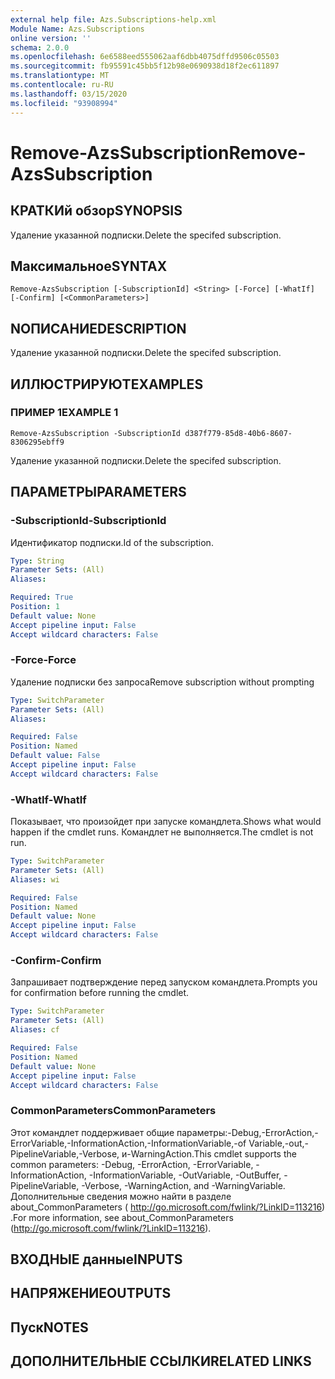 ```yaml
---
external help file: Azs.Subscriptions-help.xml
Module Name: Azs.Subscriptions
online version: ''
schema: 2.0.0
ms.openlocfilehash: 6e6588eed555062aaf6dbb4075dffd9506c05503
ms.sourcegitcommit: fb95591c45bb5f12b98e0690938d18f2ec611897
ms.translationtype: MT
ms.contentlocale: ru-RU
ms.lasthandoff: 03/15/2020
ms.locfileid: "93908994"
---
```

# <span data-ttu-id="ed68b-101">Remove-AzsSubscription</span><span class="sxs-lookup"><span data-stu-id="ed68b-101">Remove-AzsSubscription</span></span>

## <span data-ttu-id="ed68b-102">КРАТКИй обзор</span><span class="sxs-lookup"><span data-stu-id="ed68b-102">SYNOPSIS</span></span>
<span data-ttu-id="ed68b-103">Удаление указанной подписки.</span><span class="sxs-lookup"><span data-stu-id="ed68b-103">Delete the specifed subscription.</span></span>

## <span data-ttu-id="ed68b-104">Максимальное</span><span class="sxs-lookup"><span data-stu-id="ed68b-104">SYNTAX</span></span>

```
Remove-AzsSubscription [-SubscriptionId] <String> [-Force] [-WhatIf] [-Confirm] [<CommonParameters>]
```

## <span data-ttu-id="ed68b-105">NОПИСАНИЕ</span><span class="sxs-lookup"><span data-stu-id="ed68b-105">DESCRIPTION</span></span>
<span data-ttu-id="ed68b-106">Удаление указанной подписки.</span><span class="sxs-lookup"><span data-stu-id="ed68b-106">Delete the specifed subscription.</span></span>

## <span data-ttu-id="ed68b-107">ИЛЛЮСТРИРУЮТ</span><span class="sxs-lookup"><span data-stu-id="ed68b-107">EXAMPLES</span></span>

### <span data-ttu-id="ed68b-108">ПРИМЕР 1</span><span class="sxs-lookup"><span data-stu-id="ed68b-108">EXAMPLE 1</span></span>
```
Remove-AzsSubscription -SubscriptionId d387f779-85d8-40b6-8607-8306295ebff9
```

<span data-ttu-id="ed68b-109">Удаление указанной подписки.</span><span class="sxs-lookup"><span data-stu-id="ed68b-109">Delete the specifed subscription.</span></span>

## <span data-ttu-id="ed68b-110">ПАРАМЕТРЫ</span><span class="sxs-lookup"><span data-stu-id="ed68b-110">PARAMETERS</span></span>

### <span data-ttu-id="ed68b-111">-SubscriptionId</span><span class="sxs-lookup"><span data-stu-id="ed68b-111">-SubscriptionId</span></span>
<span data-ttu-id="ed68b-112">Идентификатор подписки.</span><span class="sxs-lookup"><span data-stu-id="ed68b-112">Id of the subscription.</span></span>

```yaml
Type: String
Parameter Sets: (All)
Aliases:

Required: True
Position: 1
Default value: None
Accept pipeline input: False
Accept wildcard characters: False
```

### <span data-ttu-id="ed68b-113">-Force</span><span class="sxs-lookup"><span data-stu-id="ed68b-113">-Force</span></span>
<span data-ttu-id="ed68b-114">Удаление подписки без запроса</span><span class="sxs-lookup"><span data-stu-id="ed68b-114">Remove subscription without prompting</span></span>

```yaml
Type: SwitchParameter
Parameter Sets: (All)
Aliases:

Required: False
Position: Named
Default value: False
Accept pipeline input: False
Accept wildcard characters: False
```

### <span data-ttu-id="ed68b-115">-WhatIf</span><span class="sxs-lookup"><span data-stu-id="ed68b-115">-WhatIf</span></span>
<span data-ttu-id="ed68b-116">Показывает, что произойдет при запуске командлета.</span><span class="sxs-lookup"><span data-stu-id="ed68b-116">Shows what would happen if the cmdlet runs.</span></span>
<span data-ttu-id="ed68b-117">Командлет не выполняется.</span><span class="sxs-lookup"><span data-stu-id="ed68b-117">The cmdlet is not run.</span></span>

```yaml
Type: SwitchParameter
Parameter Sets: (All)
Aliases: wi

Required: False
Position: Named
Default value: None
Accept pipeline input: False
Accept wildcard characters: False
```

### <span data-ttu-id="ed68b-118">-Confirm</span><span class="sxs-lookup"><span data-stu-id="ed68b-118">-Confirm</span></span>
<span data-ttu-id="ed68b-119">Запрашивает подтверждение перед запуском командлета.</span><span class="sxs-lookup"><span data-stu-id="ed68b-119">Prompts you for confirmation before running the cmdlet.</span></span>

```yaml
Type: SwitchParameter
Parameter Sets: (All)
Aliases: cf

Required: False
Position: Named
Default value: None
Accept pipeline input: False
Accept wildcard characters: False
```

### <span data-ttu-id="ed68b-120">CommonParameters</span><span class="sxs-lookup"><span data-stu-id="ed68b-120">CommonParameters</span></span>
<span data-ttu-id="ed68b-121">Этот командлет поддерживает общие параметры:-Debug,-ErrorAction,-ErrorVariable,-InformationAction,-InformationVariable,-of Variable,-out,-PipelineVariable,-Verbose, и-WarningAction.</span><span class="sxs-lookup"><span data-stu-id="ed68b-121">This cmdlet supports the common parameters: -Debug, -ErrorAction, -ErrorVariable, -InformationAction, -InformationVariable, -OutVariable, -OutBuffer, -PipelineVariable, -Verbose, -WarningAction, and -WarningVariable.</span></span> <span data-ttu-id="ed68b-122">Дополнительные сведения можно найти в разделе about_CommonParameters ( http://go.microsoft.com/fwlink/?LinkID=113216) .</span><span class="sxs-lookup"><span data-stu-id="ed68b-122">For more information, see about_CommonParameters (http://go.microsoft.com/fwlink/?LinkID=113216).</span></span>

## <span data-ttu-id="ed68b-123">ВХОДНЫЕ данные</span><span class="sxs-lookup"><span data-stu-id="ed68b-123">INPUTS</span></span>

## <span data-ttu-id="ed68b-124">НАПРЯЖЕНИЕ</span><span class="sxs-lookup"><span data-stu-id="ed68b-124">OUTPUTS</span></span>

## <span data-ttu-id="ed68b-125">Пуск</span><span class="sxs-lookup"><span data-stu-id="ed68b-125">NOTES</span></span>

## <span data-ttu-id="ed68b-126">ДОПОЛНИТЕЛЬНЫЕ ССЫЛКИ</span><span class="sxs-lookup"><span data-stu-id="ed68b-126">RELATED LINKS</span></span>
